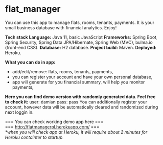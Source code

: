 # flat_manager
You can use this app to manage flats, rooms, tenants, payments. It is your small business database with financial analytics. Enjoy!

<b>Tech stack</b>
<b>Language:</b> Java 11, basic JavaScript
<b>Frameworks:</b> Spring Boot, Spring Security, Spring Data JPA/Hibernate, Spring Web (MVC), bulma.io (front-end CSS).
<b>Database:</b> H2 database.
<b>Project build:</b> Maven.
<b>Deployed:</b> Heroku.

<b>What you can do in app:</b>
- add/edit/remove: flats, rooms, tenants, payments,
- you can register your account and have your own personal database,
- app will generate for you financial summary, will help you monitor payments,

<b>Here you can find demo version with randomly generated data. Feel free to check it:</b>
user: damian
pass: pass
You can additionally register your account, however data will be automatically cleared and randomized during next loggin in.


=== You can check working demo app here ===<br>
=== http://flatmanagerpl.herokuapp.com/ ===<br>
<i>*when you will check app at Heroku, it will require about 2 minutes for Heroku containter to startup.</i>
